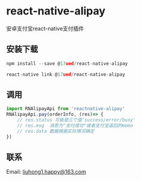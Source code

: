 # react-native-alipay

安卓支付宝react-native支付插件

## 安装下载
```js
npm install --save @17ued/react-native-alipay

react-native link @17ued/react-native-alipay
```
## 调用
```js
import RNAlipayApi from 'reactnative-alipay'
RNAlipayApi.pay(orderInfo, (res)=> {
    // res.status 可能是三个值'success/error/busy'
    // res.msg  消息为"支付成功"或者支付宝返回的memo
    // res.data 数据根据实际情况确定
})
```
## 联系

Email: [liuhong1.happy@163.com](mailto:liuhong1.happy@163.com)